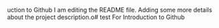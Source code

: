 uction to Github
I am editing the README file. Adding some more details about the project description.o# test
For  Introduction to Github
